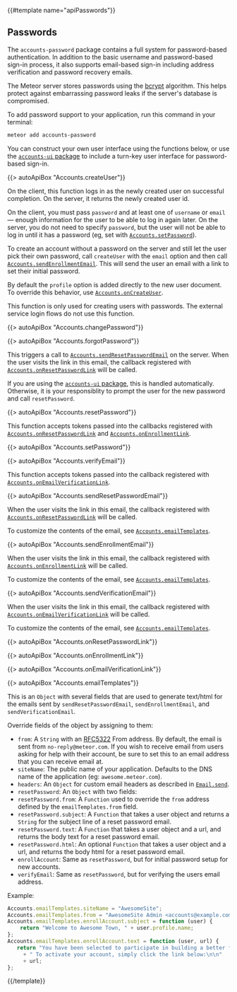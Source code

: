{{#template name="apiPasswords"}}

<h2 id="accounts_passwords"><span>Passwords</span></h2>

The `accounts-password` package contains a full system for password-based
authentication. In addition to the basic username and password-based
sign-in process, it also supports email-based sign-in including
address verification and password recovery emails.

The Meteor server stores passwords using the
[bcrypt](http://en.wikipedia.org/wiki/Bcrypt) algorithm. This helps
protect against embarrassing password leaks if the server's database is
compromised.

To add password support to your application, run this command in your terminal:

```bash
meteor add accounts-password
```

You can construct your own user interface using the
functions below, or use the [`accounts-ui` package](#accountsui) to
include a turn-key user interface for password-based sign-in.


{{> autoApiBox "Accounts.createUser"}}

On the client, this function logs in as the newly created user on
successful completion. On the server, it returns the newly created user
id.

On the client, you must pass `password` and at least one of `username` or
`email` &mdash; enough information for the user to be able to log in again
later. On the server, you do not need to specify `password`, but the user will
not be able to log in until it has a password (eg, set with
[`Accounts.setPassword`](#accounts_setpassword)).

To create an account without a password on the server and still let the
user pick their own password, call `createUser` with the `email` option
and then
call [`Accounts.sendEnrollmentEmail`](#accounts_sendenrollmentemail). This
will send the user an email with a link to set their initial password.

By default the `profile` option is added directly to the new user document. To
override this behavior, use [`Accounts.onCreateUser`](#accounts_oncreateuser).

This function is only used for creating users with passwords. The external
service login flows do not use this function.


{{> autoApiBox "Accounts.changePassword"}}

{{> autoApiBox "Accounts.forgotPassword"}}

This triggers a call
to [`Accounts.sendResetPasswordEmail`](#accounts_sendresetpasswordemail)
on the server. When the user visits the link in this email, the callback
registered with [`Accounts.onResetPasswordLink`](#Accounts-onResetPasswordLink)
will be called.

If you are using the [`accounts-ui` package](#accountsui), this is handled
automatically. Otherwise, it is your responsiblity to prompt the user for the
new password and call `resetPassword`.

{{> autoApiBox "Accounts.resetPassword"}}

This function accepts tokens passed into the callbacks registered with
[`Accounts.onResetPasswordLink`](#Accounts-onResetPasswordLink) and
[`Accounts.onEnrollmentLink`](#Accounts-onEnrollmentLink).

{{> autoApiBox "Accounts.setPassword"}}

{{> autoApiBox "Accounts.verifyEmail"}}

This function accepts tokens passed into the callback registered with
[`Accounts.onEmailVerificationLink`](#Accounts-onEmailVerificationLink).

{{> autoApiBox "Accounts.sendResetPasswordEmail"}}

When the user visits the link in this email, the callback registered with
[`Accounts.onResetPasswordLink`](#Accounts-onResetPasswordLink) will be called.

To customize the contents of the email, see
[`Accounts.emailTemplates`](#accounts_emailtemplates).

{{> autoApiBox "Accounts.sendEnrollmentEmail"}}

When the user visits the link in this email, the callback registered with
[`Accounts.onEnrollmentLink`](#Accounts-onEnrollmentLink) will be called.

To customize the contents of the email, see
[`Accounts.emailTemplates`](#accounts_emailtemplates).

{{> autoApiBox "Accounts.sendVerificationEmail"}}

When the user visits the link in this email, the callback registered with
[`Accounts.onEmailVerificationLink`](#Accounts-onEmailVerificationLink) will
be called.

To customize the contents of the email, see
[`Accounts.emailTemplates`](#accounts_emailtemplates).


{{> autoApiBox "Accounts.onResetPasswordLink"}}

{{> autoApiBox "Accounts.onEnrollmentLink"}}

{{> autoApiBox "Accounts.onEmailVerificationLink"}}




{{> autoApiBox "Accounts.emailTemplates"}}

This is an `Object` with several fields that are used to generate text/html
for the emails sent by `sendResetPasswordEmail`, `sendEnrollmentEmail`,
and `sendVerificationEmail`.

Override fields of the object by assigning to them:

- `from`: A `String` with an [RFC5322](http://tools.ietf.org/html/rfc5322) From
   address. By default, the email is sent from `no-reply@meteor.com`. If you
   wish to receive email from users asking for help with their account, be sure
   to set this to an email address that you can receive email at.
- `siteName`: The public name of your application. Defaults to the DNS name of
   the application (eg: `awesome.meteor.com`).
- `headers`: An `Object` for custom email headers as described in
    [`Email.send`](#email_send).
- `resetPassword`: An `Object` with two fields:
 - `resetPassword.from`: A `Function` used to override the `from` address defined
   by the `emailTemplates.from` field.
 - `resetPassword.subject`: A `Function` that takes a user object and returns
   a `String` for the subject line of a reset password email.
 - `resetPassword.text`: A `Function` that takes a user object and a url, and
   returns the body text for a reset password email.
 - `resetPassword.html`: An optional `Function` that takes a user object and a
   url, and returns the body html for a reset password email.
- `enrollAccount`: Same as `resetPassword`, but for initial password setup for
   new accounts.
- `verifyEmail`: Same as `resetPassword`, but for verifying the users email
   address.


Example:

```js
Accounts.emailTemplates.siteName = "AwesomeSite";
Accounts.emailTemplates.from = "AwesomeSite Admin <accounts@example.com>";
Accounts.emailTemplates.enrollAccount.subject = function (user) {
    return "Welcome to Awesome Town, " + user.profile.name;
};
Accounts.emailTemplates.enrollAccount.text = function (user, url) {
   return "You have been selected to participate in building a better future!"
     + " To activate your account, simply click the link below:\n\n"
     + url;
};
```

{{/template}}
